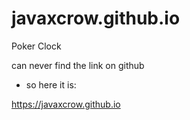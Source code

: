 # javaxcrow.github.io
Poker Clock


can never find the link on github
- so here it is:

https://javaxcrow.github.io
